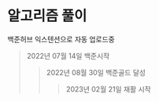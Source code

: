 # 알고리즘 풀이
백준허브 익스텐션으로 자동 업로드중

> 2022년 07월 14일 백준시작
>> 2022년 08월 30일 백준골드 달성
>>> 2023년 02월 21일 재활 시작
